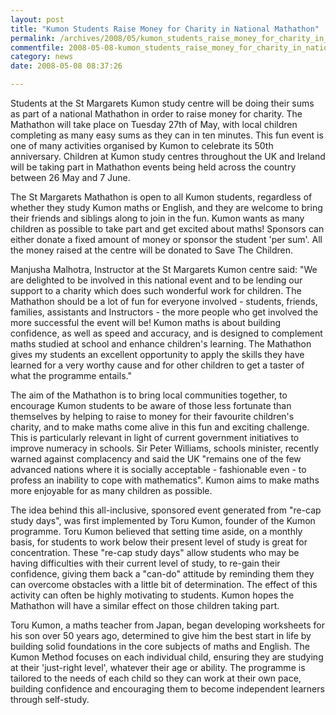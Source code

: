 ```yaml
---
layout: post
title: "Kumon Students Raise Money for Charity in National Mathathon"
permalink: /archives/2008/05/kumon_students_raise_money_for_charity_in_national.html
commentfile: 2008-05-08-kumon_students_raise_money_for_charity_in_national
category: news
date: 2008-05-08 08:37:26

---
```


Students at the St Margarets Kumon study centre will be doing their sums as part of a national Mathathon in order to raise money for charity. The Mathathon will take place on Tuesday 27th of May, with local children completing as many easy sums as they can in ten minutes. This fun event is one of many activities organised by Kumon to celebrate its 50th anniversary. Children at Kumon study centres throughout the UK and Ireland will be taking part in Mathathon events being held across the country between 26 May and 7 June.

The St Margarets Mathathon is open to all Kumon students, regardless of whether they study Kumon maths or English, and they are welcome to bring their friends and siblings along to join in the fun. Kumon wants as many children as possible to take part and get excited about maths! Sponsors can either donate a fixed amount of money or sponsor the student 'per sum'. All the money raised at the centre will be donated to Save The Children.

Manjusha Malhotra, Instructor at the St Margarets Kumon centre said: "We are delighted to be involved in this national event and to be lending our support to a charity which does such wonderful work for children. The Mathathon should be a lot of fun for everyone involved - students, friends, families, assistants and Instructors - the more people who get involved the more successful the event will be! Kumon maths is about building confidence, as well as speed and accuracy, and is designed to complement maths studied at school and enhance children's learning. The Mathathon gives my students an excellent opportunity to apply the skills they have learned for a very worthy cause and for other children to get a taster of what the programme entails."

The aim of the Mathathon is to bring local communities together, to encourage Kumon students to be aware of those less fortunate than themselves by helping to raise to money for their favourite children's charity, and to make maths come alive in this fun and exciting challenge. This is particularly relevant in light of current government initiatives to improve numeracy in schools. Sir Peter Williams, schools minister, recently warned against complacency and said the UK "remains one of the few advanced nations where it is socially acceptable - fashionable even - to profess an inability to cope with mathematics". Kumon aims to make maths more enjoyable for as many children as possible.

The idea behind this all-inclusive, sponsored event generated from "re-cap study days", was first implemented by Toru Kumon, founder of the Kumon programme. Toru Kumon believed that setting time aside, on a monthly basis, for students to work below their present level of study is great for concentration. These "re-cap study days" allow students who may be having difficulties with their current level of study, to re-gain their confidence, giving them back a "can-do" attitude by reminding them they can overcome obstacles with a little bit of determination. The effect of this activity can often be highly motivating to students. Kumon hopes the Mathathon will have a similar effect on those children taking part.

Toru Kumon, a maths teacher from Japan, began developing worksheets for his son over 50 years ago, determined to give him the best start in life by building solid foundations in the core subjects of maths and English. The Kumon Method focuses on each individual child, ensuring they are studying at their 'just-right level', whatever their age or ability. The programme is tailored to the needs of each child so they can work at their own pace, building confidence and encouraging them to become independent learners through self-study.
